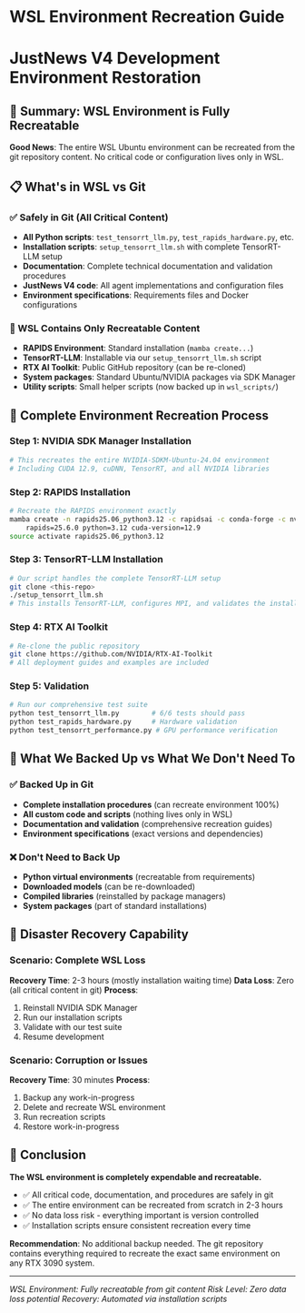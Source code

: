 # WSL Environment Recreation Guide
# JustNews V4 Development Environment Restoration

## 🎯 Summary: WSL Environment is Fully Recreatable

**Good News**: The entire WSL Ubuntu environment can be recreated from the git repository content. No critical code or configuration lives only in WSL.

## 📋 What's in WSL vs Git

### ✅ Safely in Git (All Critical Content)
- **All Python scripts**: `test_tensorrt_llm.py`, `test_rapids_hardware.py`, etc.
- **Installation scripts**: `setup_tensorrt_llm.sh` with complete TensorRT-LLM setup
- **Documentation**: Complete technical documentation and validation procedures
- **JustNews V4 code**: All agent implementations and configuration files
- **Environment specifications**: Requirements files and Docker configurations

### 🔄 WSL Contains Only Recreatable Content
- **RAPIDS Environment**: Standard installation (`mamba create...`)
- **TensorRT-LLM**: Installable via our `setup_tensorrt_llm.sh` script
- **RTX AI Toolkit**: Public GitHub repository (can be re-cloned)
- **System packages**: Standard Ubuntu/NVIDIA packages via SDK Manager
- **Utility scripts**: Small helper scripts (now backed up in `wsl_scripts/`)

## 🚀 Complete Environment Recreation Process

### Step 1: NVIDIA SDK Manager Installation
```bash
# This recreates the entire NVIDIA-SDKM-Ubuntu-24.04 environment
# Including CUDA 12.9, cuDNN, TensorRT, and all NVIDIA libraries
```

### Step 2: RAPIDS Installation
```bash
# Recreate the RAPIDS environment exactly
mamba create -n rapids25.06_python3.12 -c rapidsai -c conda-forge -c nvidia \
    rapids=25.6.0 python=3.12 cuda-version=12.9
source activate rapids25.06_python3.12
```

### Step 3: TensorRT-LLM Installation
```bash
# Our script handles the complete TensorRT-LLM setup
git clone <this-repo>
./setup_tensorrt_llm.sh
# This installs TensorRT-LLM, configures MPI, and validates the installation
```

### Step 4: RTX AI Toolkit
```bash
# Re-clone the public repository
git clone https://github.com/NVIDIA/RTX-AI-Toolkit
# All deployment guides and examples are included
```

### Step 5: Validation
```bash
# Run our comprehensive test suite
python test_tensorrt_llm.py        # 6/6 tests should pass
python test_rapids_hardware.py     # Hardware validation
python test_tensorrt_performance.py # GPU performance verification
```

## 💾 What We Backed Up vs What We Don't Need To

### ✅ Backed Up in Git
- **Complete installation procedures** (can recreate environment 100%)
- **All custom code and scripts** (nothing lives only in WSL)
- **Documentation and validation** (comprehensive recreation guides)
- **Environment specifications** (exact versions and dependencies)

### ❌ Don't Need to Back Up
- **Python virtual environments** (recreatable from requirements)
- **Downloaded models** (can be re-downloaded)
- **Compiled libraries** (reinstalled by package managers)
- **System packages** (part of standard installations)

## 🎯 Disaster Recovery Capability

### Scenario: Complete WSL Loss
**Recovery Time**: 2-3 hours (mostly installation waiting time)
**Data Loss**: Zero (all critical content in git)
**Process**: 
1. Reinstall NVIDIA SDK Manager
2. Run our installation scripts
3. Validate with our test suite
4. Resume development

### Scenario: Corruption or Issues
**Recovery Time**: 30 minutes
**Process**:
1. Backup any work-in-progress
2. Delete and recreate WSL environment
3. Run recreation scripts
4. Restore work-in-progress

## 🎉 Conclusion

**The WSL environment is completely expendable and recreatable.**

- ✅ All critical code, documentation, and procedures are safely in git
- ✅ The entire environment can be recreated from scratch in 2-3 hours
- ✅ No data loss risk - everything important is version controlled
- ✅ Installation scripts ensure consistent recreation every time

**Recommendation**: No additional backup needed. The git repository contains everything required to recreate the exact same environment on any RTX 3090 system.

---
*WSL Environment: Fully recreatable from git content*
*Risk Level: Zero data loss potential*
*Recovery: Automated via installation scripts*
